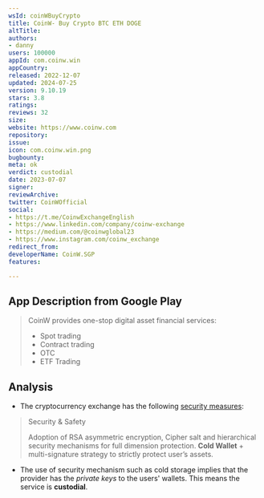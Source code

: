 ```yaml
---
wsId: coinWBuyCrypto
title: CoinW- Buy Crypto BTC ETH DOGE
altTitle: 
authors:
- danny
users: 100000
appId: com.coinw.win
appCountry: 
released: 2022-12-07
updated: 2024-07-25
version: 9.10.19
stars: 3.8
ratings: 
reviews: 32
size: 
website: https://www.coinw.com
repository: 
issue: 
icon: com.coinw.win.png
bugbounty: 
meta: ok
verdict: custodial
date: 2023-07-07
signer: 
reviewArchive: 
twitter: CoinWOfficial
social:
- https://t.me/CoinwExchangeEnglish
- https://www.linkedin.com/company/coinw-exchange
- https://medium.com/@coinwglobal23
- https://www.instagram.com/coinw_exchange
redirect_from: 
developerName: CoinW.SGP
features: 

---
```


## App Description from Google Play

> CoinW provides one-stop digital asset financial services:
>
> - Spot trading
> - Contract trading
> - OTC
> - ETF Trading

## Analysis

- The cryptocurrency exchange has the following [security measures](https://www.coinw.com/):

> Security & Safety
>
> Adoption of RSA asymmetric encryption, Cipher salt and hierarchical security mechanisms for full dimension protection. **Cold Wallet** + multi-signature strategy to strictly protect user’s assets.

- The use of security mechanism such as cold storage implies that the provider has the *private keys* to the users' wallets. This means the service is **custodial**.
